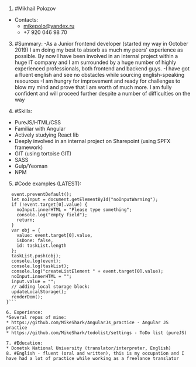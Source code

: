 1. #Mikhail Polozov
* Contacts:
  * mikepolo@yandex.ru
  * +7 920 046 98 70

3. #Summary:
-As a Junior frontend developer (started my way in October 2019) I am doing my best to absorb as much my peers' experience as possible. By now I have been involved in an internal project within a huge IT company and I am surrounded by a huge number of highly experienced professionals, both frontend and backend guys.
-I have got a fluent english and see no obstacles while sourcing english-speaking resources
-I am hungry for improvement and ready for challenges to blow my mind and prove that I am worth of much more. I am fully confident and will proceed further despite a number of difficulties on the way

4. #Skills:
* PureJS/HTML/CSS
* Familiar with Angular
* Actively studying React lib
* Deeply involved in an internal project on Sharepoint (using SPFX framework)
* GIT (using tortoise GIT)
* SASS
* Gulp/Yeoman
* NPM

5. #Code examples (LATEST):
```function createListElement(event) {
  event.preventDefault();
  let noInput = document.getElementById("noInputWarning");
  if (!event.target[0].value) {
    noInput.innerHTML = "Please type something";
    console.log("empty field");
    return;
  }
  var obj = {
    value: event.target[0].value,
    isDone: false,
    id: taskList.length
  };
  taskList.push(obj);
  console.log(event);
  console.log(taskList);
  console.log("createListElement " + event.target[0].value);
  noInput.innerHTML = "";
  input.value = "";
  // adding local storage block:
  updateLocalStorage();
  renderDom();
}```

6. Experience:
*Several repos of mine:
* https://github.com/MikeShark/AngularJs_practice - Angular JS practice
* https://github.com/MikeShark/todolist/settings - ToDo list (pureJS)

7. #Education:
* Donetsk National University (translator/interpreter, English)
8. #English - fluent (oral and written), this is my occupation and I have had a lot of practice while working as a freelance translator
